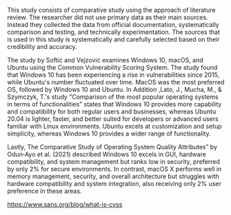 This study consists of comparative study using the approach of literature review. The researcher did not use primary data as their main sources. Instead they collected the data from official documentation, systematically comparison and testing, and technically experimentation. The sources that is used in this study is systematically and carefully selected based on their credibility and accuracy. 


The study by Softić and Vejzović examines Windows 10, macOS, and Ubuntu using the Common Vulnerability Scoring System. The study found that Windows 10 has been experiencing a rise in vulnerabilities since 2015, while Ubuntu's number fluctuated over time. MacOS was the most preferred OS, followed by Windows 10 and Ubuntu. In Addition ,Lato, J., Mucha, M., & Szymczyk, T.'s study "Comparison of the most popular operating systems in terms of functionalities" states that Windows 10 provides more capability and compatibility for both regular users and businesses, whereas Ubuntu 20.04 is lighter, faster, and better suited for developers or advanced users familiar with Linux environments. Ubuntu excels at customization and setup simplicity, whereas Windows 10 provides a wider range of functionality. 

Lastly, The Comparative Study of Operating System Quality Attributes” by Odun‑Ayo et al. (2021) described Windows 10 excels in GUI, hardware compatibility, and system management but ranks low in security, preferred by only 2% for secure environments. In contrast, macOS X performs well in memory management, security, and overall architecture but struggles with hardware compatibility and system integration, also receiving only 2% user preference in these areas.

https://www.sans.org/blog/what-is-cvss

